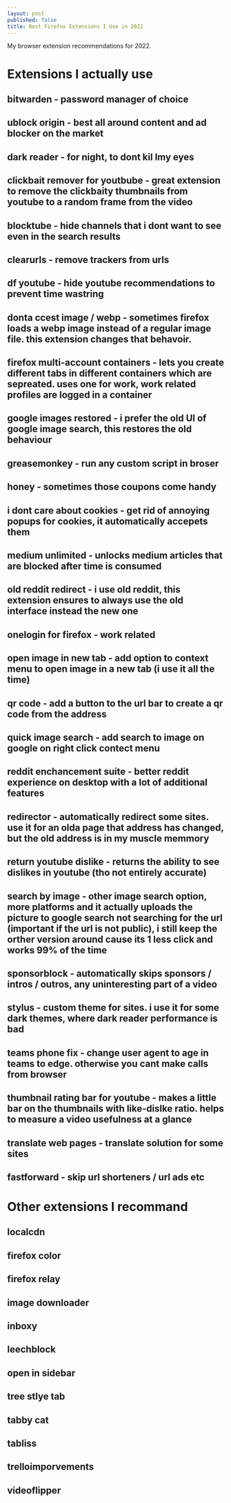 ```yaml
---
layout: post
published: false
title: Best Firefox Extensions I Use in 2022
---
```


My browser extension recommendations for 2022.

# Extensions I actually use
## bitwarden - password manager of choice
## ublock origin - best all around content and ad blocker on the market
## dark reader - for night, to dont kil lmy eyes 
## clickbait remover for youtbube - great extension to remove the clickbaity thumbnails from youtube to a random frame from the video
## blocktube - hide channels that i dont want to see even in the search results
## clearurls - remove trackers from urls
## df youtube - hide youtube recommendations to prevent time wastring
## donta ccest image / webp - sometimes firefox loads a webp image instead of a regular image file. this extension changes that behavoir. 
## firefox multi-account containers - lets you create different tabs in different containers which are sepreated. uses one for work, work related profiles are logged in a container
## google images restored - i prefer the old UI of google image search, this restores the old behaviour
## greasemonkey - run any custom script in broser
## honey - sometimes those coupons come handy
## i dont care about cookies - get rid of annoying popups for cookies, it automatically accepets them
## medium unlimited - unlocks medium articles that are blocked after time is consumed
## old reddit redirect - i use old reddit, this extension ensures to always use the old interface instead the new one
## onelogin for firefox - work related
## open image in new tab - add option to context menu to open image in a new tab (i use it all the time)
## qr code - add a button to the url bar to create a qr code from the address
## quick image search - add search to image on google on right click contect menu
## reddit enchancement suite - better reddit experience on desktop with a lot of additional features
## redirector - automatically redirect some sites. use it for an olda page that address has changed, but the old address is in my muscle memmory
## return youtube dislike - returns the ability to see dislikes in youtube (tho not entirely accurate)
## search by image - other image search option, more platforms and it actually uploads the picture to google search not searching for the url (important if the url is not public), i still keep the orther version around cause its 1 less click and works 99% of the time
## sponsorblock - automatically skips sponsors / intros / outros, any uninteresting part of a video
## stylus - custom theme for sites. i use it for some dark themes, where dark reader performance is bad
## teams phone fix - change user agent to age in teams to edge. otherwise you cant make calls from browser
## thumbnail rating bar for youtube - makes a little bar on the thumbnails with like-dislke ratio. helps to measure a video usefulness at a glance
## translate web pages - translate solution for some sites
## fastforward - skip url shorteners / url ads etc


# Other extensions I recommand
## localcdn
## firefox color
## firefox relay
## image downloader
## inboxy
## leechblock
## open in sidebar
## tree stlye tab
## tabby cat
## tabliss
## trelloimporvements
## videoflipper
